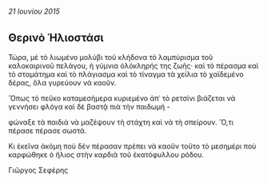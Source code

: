 ###### 21 Ιουνίου 2015

## Θερινὸ Ἡλιοστάσι

Τώρα,
μὲ τὸ λιωμένο μολύβι τοῦ κλήδονα
τὸ λαμπύρισμα τοῦ καλοκαιρινοῦ πελάγου,
ἡ γύμνια ὁλόκληρής της ζωῆς·
καὶ τὸ πέρασμα καὶ τὸ σταμάτημα καὶ τὸ πλάγιασμα καὶ τὸ τίναγμα
τὰ χείλια τὸ χαϊδεμένο δέρας,
ὅλα γυρεύουν νὰ καοῦν.

Ὅπως τὸ πεῦκο καταμεσήμερα
κυριεμένο ἀπ᾿ τὸ ρετσίνι
βιάζεται νὰ γεννήσει φλόγα
καὶ δὲ βαστᾷ πιὰ τὴν παιδωμή -

φώναξε τὰ παιδιὰ νὰ μαζέψουν τὴ στάχτη
καὶ νὰ τὴ σπείρουν.
Ὅ,τι πέρασε πέρασε σωστά.

Κι ἐκεῖνα ἀκόμη ποὺ δὲν πέρασαν
πρέπει νὰ καοῦν
τοῦτο τὸ μεσημέρι ποὺ καρφώθηκε ὁ ἥλιος
στὴν καρδιὰ τοῦ ἑκατόφυλλου ρόδου.

Γιῶργος Σεφέρης
